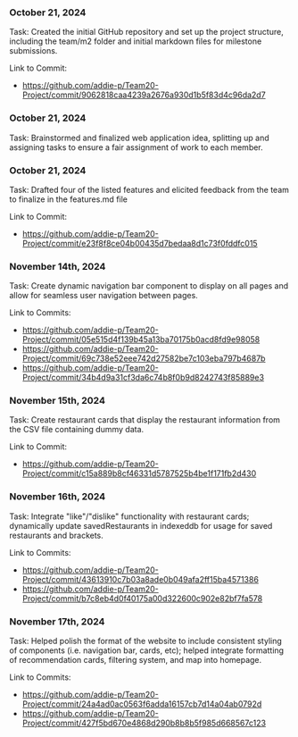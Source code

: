 ### October 21, 2024 

Task: Created the initial GitHub repository and set up the project structure, including the team/m2 folder and initial markdown files for milestone submissions. 

Link to Commit: 
- https://github.com/addie-p/Team20-Project/commit/9062818caa4239a2676a930d1b5f83d4c96da2d7

### October 21, 2024 

Task: Brainstormed and finalized web application idea, splitting up and assigning tasks to ensure a fair assignment of work to each member.

### October 21, 2024 

Task: Drafted four of the listed features and elicited feedback from the team to finalize in the features.md file 

Link to Commit: 
- https://github.com/addie-p/Team20-Project/commit/e23f8f8ce04b00435d7bedaa8d1c73f0fddfc015

### November 14th, 2024

Task: Create dynamic navigation bar component to display on all pages and allow for seamless user navigation between pages.

Link to Commits:  
- https://github.com/addie-p/Team20-Project/commit/05e515d4f139b45a13ba70175b0acd8fd9e98058
- https://github.com/addie-p/Team20-Project/commit/69c738e52eee742d27582be7c103eba797b4687b
- https://github.com/addie-p/Team20-Project/commit/34b4d9a31cf3da6c74b8f0b9d8242743f85889e3

### November 15th, 2024

Task: Create restaurant cards that display the restaurant information from the CSV file containing dummy data.

Link to Commit: 
- https://github.com/addie-p/Team20-Project/commit/c15a889b8cf46331d5787525b4be1f171fb2d430

### November 16th, 2024 

Task: Integrate "like"/"dislike" functionality with restaurant cards; dynamically update savedRestaurants in indexeddb for usage for saved restaurants and brackets.

Link to Commits: 
- https://github.com/addie-p/Team20-Project/commit/43613910c7b03a8ade0b049afa2ff15ba4571386
- https://github.com/addie-p/Team20-Project/commit/b7c8eb4d0f40175a00d322600c902e82bf7fa578

### November 17th, 2024 

Task: Helped polish the format of the website to include consistent styling of components (i.e. navigation bar, cards, etc); helped integrate formatting of recommendation cards, filtering system, and map into homepage.

Link to Commits: 
- https://github.com/addie-p/Team20-Project/commit/24a4ad0ac0563f6adda16157cb7d14a04ab0792d
- https://github.com/addie-p/Team20-Project/commit/427f5bd670e4868d290b8b8b5f985d668567c123
